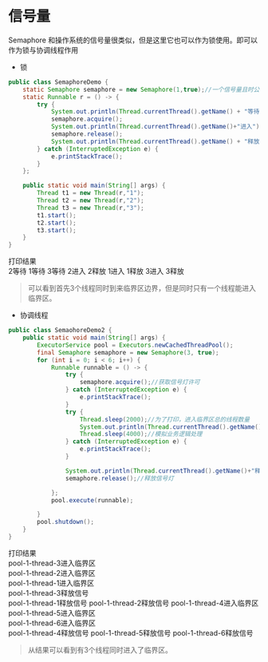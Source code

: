 # 信号量

Semaphore 和操作系统的信号量很类似，但是这里它也可以作为锁使用。即可以作为锁与协调线程作用

* 锁

```java
public class SemaphoreDemo {
    static Semaphore semaphore = new Semaphore(1,true);//一个信号量且时公平的，默认非公平
    static Runnable r = () -> {
        try {
            System.out.println(Thread.currentThread().getName() + "等待");
            semaphore.acquire();
            System.out.println(Thread.currentThread().getName()+"进入");
            semaphore.release();
            System.out.println(Thread.currentThread().getName() + "释放");
        } catch (InterruptedException e) {
            e.printStackTrace();
        }
    };

    public static void main(String[] args) {
        Thread t1 = new Thread(r,"1");
        Thread t2 = new Thread(r,"2");
        Thread t3 = new Thread(r,"3");
        t1.start();
        t2.start();
        t3.start();
    }
}
```

打印结果	
2等待
1等待
3等待
2进入
2释放
1进入
1释放
3进入
3释放

> 可以看到首先3个线程同时到来临界区边界，但是同时只有一个线程能进入临界区。

* 协调线程

```java
public class SemaohoreDemo2 {
    public static void main(String[] args) {
        ExecutorService pool = Executors.newCachedThreadPool();
        final Semaphore semaphore = new Semaphore(3, true);
        for (int i = 0; i < 6; i++) {
            Runnable runnable = () -> {
                try {
                    semaphore.acquire();//获取信号灯许可
                } catch (InterruptedException e) {
                    e.printStackTrace();
                }
                try {
                    Thread.sleep(2000);//为了打印，进入临界区总的线程数量
                    System.out.println(Thread.currentThread().getName()+"进入临界区");
                    Thread.sleep(4000);//模拟业务逻辑处理
                } catch (InterruptedException e) {
                    e.printStackTrace();
                }

                System.out.println(Thread.currentThread().getName()+"释放信号");
                semaphore.release();//释放信号灯

            };
            pool.execute(runnable);

        }
        pool.shutdown();
    }
}
```

打印结果	
pool-1-thread-3进入临界区	
pool-1-thread-2进入临界区	
pool-1-thread-1进入临界区	
pool-1-thread-3释放信号		
pool-1-thread-1释放信号	
pool-1-thread-2释放信号	
pool-1-thread-4进入临界区	
pool-1-thread-5进入临界区	
pool-1-thread-6进入临界区	
pool-1-thread-4释放信号	
pool-1-thread-5释放信号	
pool-1-thread-6释放信号	

> 从结果可以看到有3个线程同时进入了临界区。
